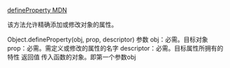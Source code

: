 

[defineProperty MDN](https://developer.mozilla.org/zh-CN/docs/Web/JavaScript/Reference/Global_Objects/Object/defineProperty)

该方法允许精确添加或修改对象的属性。

Object.defineProperty(obj, prop, descriptor)
    参数
        obj：必需。目标对象 
        prop：必需。需定义或修改的属性的名字
        descriptor：必需。目标属性所拥有的特性
    返回值
        传入函数的对象。即第一个参数obj